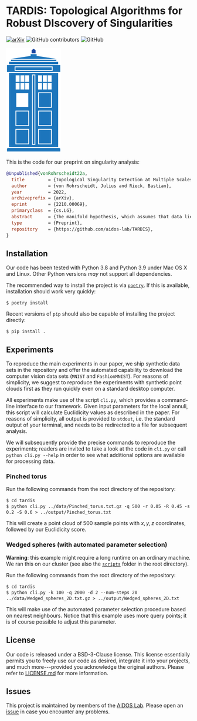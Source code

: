 # TARDIS: Topological Algorithms for Robust DIscovery of Singularities

[![arXiv](https://img.shields.io/badge/arXiv-2210.00069-b31b1b.svg)](https://arxiv.org/abs/2210.00069) ![GitHub contributors](https://img.shields.io/github/contributors/aidos-lab/TARDIS) ![GitHub](https://img.shields.io/github/license/aidos-lab/TARDIS)

![TARDIS icon](./TARDIS.svg)

This is the code for our preprint on singularity analysis:

```bibtex
@Unpublished{vonRohrscheidt22a,
  title         = {Topological Singularity Detection at Multiple Scales},
  author        = {von Rohrscheidt, Julius and Rieck, Bastian},
  year          = 2022,
  archiveprefix = {arXiv},
  eprint        = {2210.00069},
  primaryclass  = {cs.LG},
  abstract      = {The manifold hypothesis, which assumes that data lie on or close to an unknown manifold of low intrinsic dimensionality, is a staple of modern machine learning research. However, recent work has shown that real-world data exhibit distinct non-manifold structures, which result in singularities that can lead to erroneous conclusions about the data. Detecting such singularities is therefore crucial as a precursor to interpolation and inference tasks. We address detecting singularities by developing (i) persistent local homology, a new topology-driven framework for quantifying the intrinsic dimension of a data set locally, and (ii) Euclidicity, a topology-based multi-scale measure for assessing the 'manifoldness' of individual points. We show that our approach can reliably identify singularities of complex spaces, while also capturing singular structures in real-world data sets.},
  type          = {Preprint},
  repository    = {https://github.com/aidos-lab/TARDIS},
}
```

## Installation

Our code has been tested with Python 3.8 and Python 3.9 under Mac OS
X and Linux. Other Python versions *may* not support all dependencies.

The recommended way to install the project is via [`poetry`](https://python-poetry.org/).
If this is available, installation should work very quickly:

    $ poetry install

Recent versions of `pip` should also be capable of installing the
project directly:

    $ pip install .

## Experiments

To reproduce the main experiments in our paper, we ship synthetic data
sets in the repository and offer the automated capability to download
the computer vision data sets&nbsp;(`MNIST` and `FashionMNIST`). For
reasons of simplicity, we suggest to reproduce the experiments with
synthetic point clouds first as they run quickly even on a standard
desktop computer.

All experiments make use of the script `cli.py`, which provides
a command-line interface to our framework. Given input parameters for
the local annuli, this script will calculate Euclidicity values as
described in the paper. For reasons of simplicity, all output is
provided to `stdout`, i.e. the standard output of your terminal, and
needs to be redirected to a file for subsequent analysis.

We will subsequently provide the precise commands to reproduce the
experiments; readers are invited to take a look at the code in `cli.py`
or call `python cli.py --help` in order to see what additional options
are available for processing data.

### Pinched torus

Run the following commands from the root directory of the repository:

    $ cd tardis
    $ python cli.py ../data/Pinched_torus.txt.gz -q 500 -r 0.05 -R 0.45 -s 0.2 -S 0.6 > ../output/Pinched_torus.txt

This will create a point cloud of 500 sample points with $x, y, z$
coordinates, followed by our Euclidicity score.

### Wedged spheres (with automated parameter selection)

**Warning**: this example might require a long runtime on an ordinary
machine. We ran this on our cluster (see also the [`scripts`](./scripts)
folder in the root directory).

Run the following commands from the root directory of the repository:

    $ cd tardis
    $ python cli.py -k 100 -q 2000 -d 2 --num-steps 20 ../data/Wedged_spheres_2D.txt.gz > ../output/Wedged_spheres_2D.txt

This will make use of the automated parameter selection procedure based
on nearest neighbours. Notice that this example uses more query
points; it is of course possible to adjust this parameter.

## License

Our code is released under a BSD-3-Clause license. This license
essentially permits you to freely use our code as desired, integrate it
into your projects, and much more---provided you acknowledge the
original authors. Please refer to [LICENSE.md](./LICENSE.md) for more
information. 

## Issues

This project is maintained by members of the [AIDOS Lab](https://github.com/aidos-lab).
Please open an [issue](https://github.com/aidos-lab/TARDIS/issues) in
case you encounter any problems.
